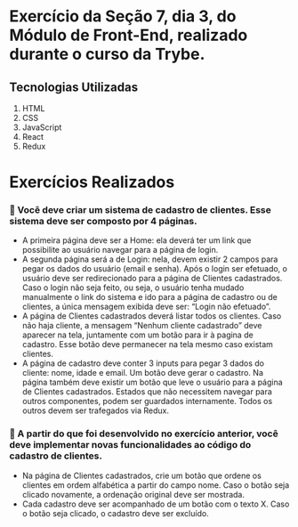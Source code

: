# Exercício da Seção 7, dia 3, do Módulo de Front-End, realizado durante o curso da Trybe.

## Tecnologias Utilizadas
1. HTML
2. CSS
3. JavaScript
4. React
5. Redux

# Exercícios Realizados
### 🚀 Você deve criar um sistema de cadastro de clientes. Esse sistema deve ser composto por 4 páginas.
* A primeira página deve ser a Home: ela deverá ter um link que possibilite ao usuário navegar para a página de login.
* A segunda página será a de Login: nela, devem existir 2 campos para pegar os dados do usuário (email e senha). Após o login ser efetuado, o usuário deve ser redirecionado para a página de Clientes cadastrados.
Caso o login não seja feito, ou seja, o usuário tenha mudado manualmente o link do sistema e ido para a página de cadastro ou de clientes, a única mensagem exibida deve ser: “Login não efetuado”.
* A página de Clientes cadastrados deverá listar todos os clientes. Caso não haja cliente, a mensagem “Nenhum cliente cadastrado” deve aparecer na tela, juntamente com um botão para ir à pagina de cadastro. Esse botão deve permanecer na tela mesmo caso existam clientes.
* A página de cadastro deve conter 3 inputs para pegar 3 dados do cliente: nome, idade e email. Um botão deve gerar o cadastro. Na página também deve existir um botão que leve o usuário para a página de Clientes cadastrados.
Estados que não necessitem navegar para outros componentes, podem ser guardados internamente. Todos os outros devem ser trafegados via Redux.

### 🚀 A partir do que foi desenvolvido no exercício anterior, você deve implementar novas funcionalidades ao código do cadastro de clientes.
* Na página de Clientes cadastrados, crie um botão que ordene os clientes em ordem alfabética a partir do campo nome. Caso o botão seja clicado novamente, a ordenação original deve ser mostrada.
* Cada cadastro deve ser acompanhado de um botão com o texto X. Caso o botão seja clicado, o cadastro deve ser excluído.

